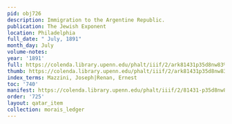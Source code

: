 ```yaml
---
pid: obj726
description: Immigration to the Argentine Republic.
publication: The Jewish Exponent
location: Philadelphia
full_date: " July, 1891"
month_day: July
volume-notes:
year: '1891'
full: https://colenda.library.upenn.edu/phalt/iiif/2/ark81431p35d8nw83%2FSHA256E-s8191194--1e2ee701f9eeb13118988f5b5a14c3a56130b64dc2b830c39607bccac9ed2165.jpeg/full/3500,/0/default.jpg
thumb: https://colenda.library.upenn.edu/phalt/iiif/2/ark81431p35d8nw83%2FSHA256E-s8191194--1e2ee701f9eeb13118988f5b5a14c3a56130b64dc2b830c39607bccac9ed2165.jpeg/full/!200,200/0/default.jpg
index_terms: Mazzini, Joseph|Renan, Ernest
toc: '740'
manifest: https://colenda.library.upenn.edu/phalt/iiif/2/81431-p35d8nw83/manifest
order: '725'
layout: qatar_item
collection: morais_ledger
---
```

